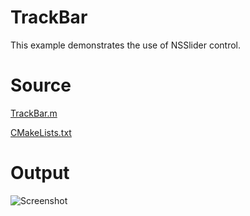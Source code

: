 # TrackBar

This example demonstrates the use of NSSlider control.

# Source

[TrackBar.m](./TrackBar.m)

[CMakeLists.txt](./CMakeLists.txt)

# Output

![Screenshot](../../docs/Pictures/TrackBar.png)

